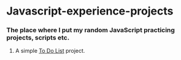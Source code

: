 # Javascript-experience-projects
### The place where I put my random JavaScript practicing projects, scripts etc.

1. A simple [To Do List][todolist] project.


[todolist]: #
